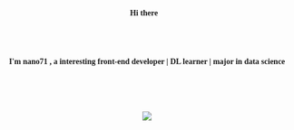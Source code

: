 <div style="font-family: 'Artifakt Element',ui-serif">
<h4 align="center">Hi there👋</h4>
<br>
<br>
<h4 align="center">
I'm nano71 , a interesting front-end developer  |  DL learner  |  major in data science 👨‍💻
</h4>
<br>
<br>
<p align="center">
  <img align="center" src="https://github-readme-stats.vercel.app/api?username=nano71&&hide_border=true&count_private=true&show_icons=true&include_all_commits=true">
</p>
</div>

